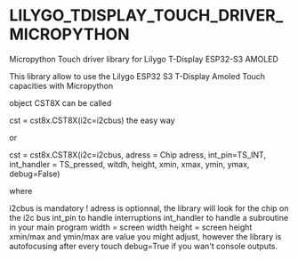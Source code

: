 # LILYGO_TDISPLAY_TOUCH_DRIVER_MICROPYTHON
Micropython Touch driver library for Lilygo T-Display ESP32-S3 AMOLED


This library allow to use the Lilygo ESP32 S3 T-Display Amoled Touch capacities with Micropython


object CST8X can be called 

  cst = cst8x.CST8X(i2c=i2cbus) the easy way

  or

  cst = cst8x.CST8X(i2c=i2cbus, adress = Chip adress, int_pin=TS_INT, int_handler = TS_pressed, witdh, height, xmin, xmax, ymin, ymax, debug=False)


where

  i2cbus is mandatory !
  adress is optionnal, the library will look for the chip on the i2c bus
  int_pin to handle interruptions
  int_handler to handle a subroutine in your main program
  width = screen width
  height = screen height
  xmin/max and ymin/max are value you might adjust, however the library is autofocusing after every touch
  debug=True if you wan't console outputs.

  

